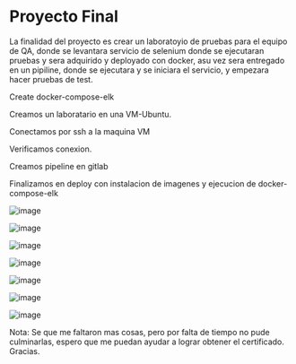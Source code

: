 # Proyecto Final
La finalidad del proyecto es crear un laboratoyio de pruebas para el equipo de QA, donde se levantara servicio de selenium donde se ejecutaran pruebas y sera adquirido y deployado con docker, asu vez sera entregado en un pipiline, donde se ejecutara y se iniciara el servicio, y empezara hacer pruebas de test.

Create docker-compose-elk

Creamos un laboratario en una VM-Ubuntu.

Conectamos por ssh a la maquina VM

Verificamos conexion.

Creamos pipeline en gitlab

Finalizamos en deploy con instalacion de imagenes y ejecucion de docker-compose-elk


![image](https://github.com/manuelteran93/docker-compose-elk/assets/104144485/654f21f2-5da2-4ffb-bbb8-8cb6e7573147)


![image](https://github.com/manuelteran93/docker-compose-elk/assets/104144485/a3cd395e-ffa5-45d9-a39e-39d78b52df53)


![image](https://github.com/manuelteran93/docker-compose-elk/assets/104144485/a35ab127-f6f0-42bc-b7b6-334343996de2)


![image](https://github.com/manuelteran93/docker-compose-elk/assets/104144485/f9b6547c-7d77-4c24-92dc-3f4ca4c8af9c)



![image](https://github.com/manuelteran93/docker-compose-elk/assets/104144485/24d43f08-02f6-4fed-9329-98920fbc6d50)


![image](https://github.com/manuelteran93/docker-compose-elk/assets/104144485/f8e90b74-0ba0-48c7-a116-80761ffa2c6f)

![image](https://github.com/manuelteran93/docker-compose-elk/assets/104144485/2e20a8f8-9319-45b7-bcfe-9fb73b22304c)

Nota:
Se que me faltaron mas cosas, pero por falta de tiempo no pude culminarlas, espero que me puedan ayudar a lograr obtener el certificado. Gracias.


